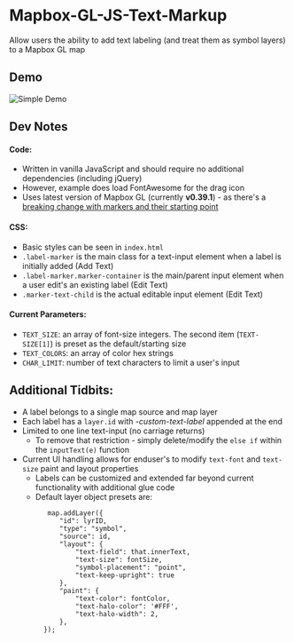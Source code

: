 # Mapbox-GL-JS-Text-Markup
Allow users the ability to add text labeling (and treat them as symbol layers) to a Mapbox GL map

## Demo
![Simple Demo](http://g.recordit.co/DehbfOa7XR.gif)

## Dev Notes
#### Code:
* Written in vanilla JavaScript and should require no additional dependencies (including jQuery)
* However, example does load FontAwesome for the drag icon
* Uses latest version of Mapbox GL (currently **v0.39.1**) - as there's a [breaking change with markers and their starting point](https://github.com/mapbox/mapbox-gl-js/releases/tag/v0.39.0) 

#### CSS:
* Basic styles can be seen in `index.html`
* `.label-marker` is the main class for a text-input element when a label is initially added (Add Text)
* `.label-marker.marker-container` is the main/parent input element when a user edit's an existing label (Edit Text)
* `.marker-text-child` is the actual editable input element (Edit Text)


#### Current Parameters:
* `TEXT_SIZE`: an array of font-size integers. The second item (`TEXT-SIZE[1]`) is preset as the default/starting size
* `TEXT_COLORS`: an array of color hex strings
* `CHAR_LIMIT`: number of text characters to limit a user's input


## Additional Tidbits:
* A label belongs to a single map source and map layer
* Each label has a `layer.id` with *-custom-text-label* appended at the end
* Limited to one line text-input (no carriage returns)
    * To remove that restriction - simply delete/modify the `else if` within the `inputText(e)` function
 * Current UI handling allows for enduser's to modify `text-font` and `text-size` paint and layout properties
    * Labels can be customized and extended far beyond current functionality with additional glue code
    * Default layer object presets are:
      ```
         map.addLayer({
            "id": lyrID,
            "type": "symbol",
            "source": id,
            "layout": {
                "text-field": that.innerText,
                "text-size": fontSize,
                "symbol-placement": "point",
                "text-keep-upright": true
            },
            "paint": {
                "text-color": fontColor,
                "text-halo-color": '#FFF',
                "text-halo-width": 2,
            },
        });
      ```
  
